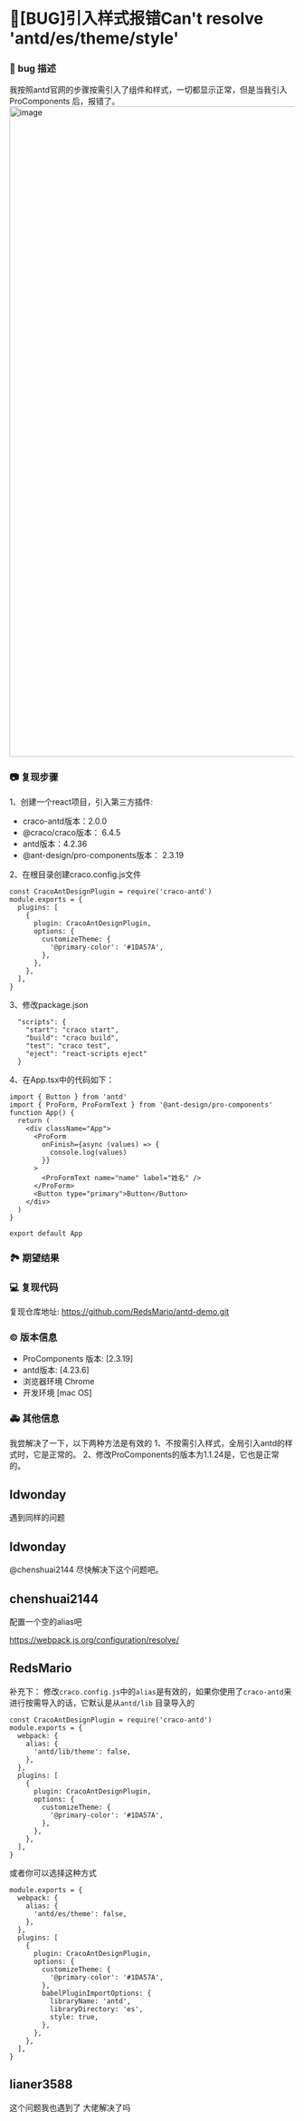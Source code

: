 # 🐛[BUG]引入样式报错Can't resolve 'antd/es/theme/style'

### 🐛 bug 描述

我按照antd官网的步骤按需引入了组件和样式，一切都显示正常，但是当我引入ProComponents 后，报错了。
<img width="1147" alt="image" src="https://user-images.githubusercontent.com/76934904/196423327-1fe6c58b-6373-4a33-a104-00dac2afc079.png">

### 📷 复现步骤

1、创建一个react项目，引入第三方插件:

- craco-antd版本：2.0.0
- @craco/craco版本： 6.4.5
- antd版本：4.2.36
- @ant-design/pro-components版本： 2.3.19

2、在根目录创建craco.config.js文件

```
const CracoAntDesignPlugin = require('craco-antd')
module.exports = {
  plugins: [
    {
      plugin: CracoAntDesignPlugin,
      options: {
        customizeTheme: {
          '@primary-color': '#1DA57A',
        },
      },
    },
  ],
}
```

3、修改package.json

```
  "scripts": {
    "start": "craco start",
    "build": "craco build",
    "test": "craco test",
    "eject": "react-scripts eject"
  }
```

4、在App.tsx中的代码如下：

```
import { Button } from 'antd'
import { ProForm, ProFormText } from '@ant-design/pro-components'
function App() {
  return (
    <div className="App">
      <ProForm
        onFinish={async (values) => {
          console.log(values)
        }}
      >
        <ProFormText name="name" label="姓名" />
      </ProForm>
      <Button type="primary">Button</Button>
    </div>
  )
}

export default App
```

### 🏞 期望结果

<!--
描述你原本期望看到的结果
-->

### 💻 复现代码

复现仓库地址: https://github.com/RedsMario/antd-demo.git

### © 版本信息

- ProComponents 版本: [2.3.19]
- antd版本: [4.23.6]
- 浏览器环境 Chrome
- 开发环境 [mac OS]

### 🚑 其他信息

我尝解决了一下，以下两种方法是有效的
1、不按需引入样式，全局引入antd的样式时，它是正常的。
2、修改ProComponents的版本为1.1.24是，它也是正常的。

## ldwonday

遇到同样的问题

## ldwonday

@chenshuai2144 尽快解决下这个问题吧。

## chenshuai2144

配置一个空的alias吧

https://webpack.js.org/configuration/resolve/

## RedsMario

补充下：
修改`craco.config.js`中的`alias`是有效的，如果你使用了`craco-antd`来进行按需导入的话，它默认是从`antd/lib`
目录导入的

```
const CracoAntDesignPlugin = require('craco-antd')
module.exports = {
  webpack: {
    alias: {
      'antd/lib/theme': false,
    },
  },
  plugins: [
    {
      plugin: CracoAntDesignPlugin,
      options: {
        customizeTheme: {
          '@primary-color': '#1DA57A',
        },
      },
    },
  ],
}
```

或者你可以选择这种方式

```
module.exports = {
  webpack: {
    alias: {
      'antd/es/theme': false,
    },
  },
  plugins: [
    {
      plugin: CracoAntDesignPlugin,
      options: {
        customizeTheme: {
          '@primary-color': '#1DA57A',
        },
        babelPluginImportOptions: {
          libraryName: 'antd',
          libraryDirectory: 'es',
          style: true,
        },
      },
    },
  ],
}
```

## lianer3588

这个问题我也遇到了 大佬解决了吗
